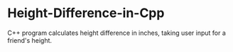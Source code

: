 # Height-Difference-in-Cpp
 C++ program calculates height difference in inches, taking user input for a friend's height.
